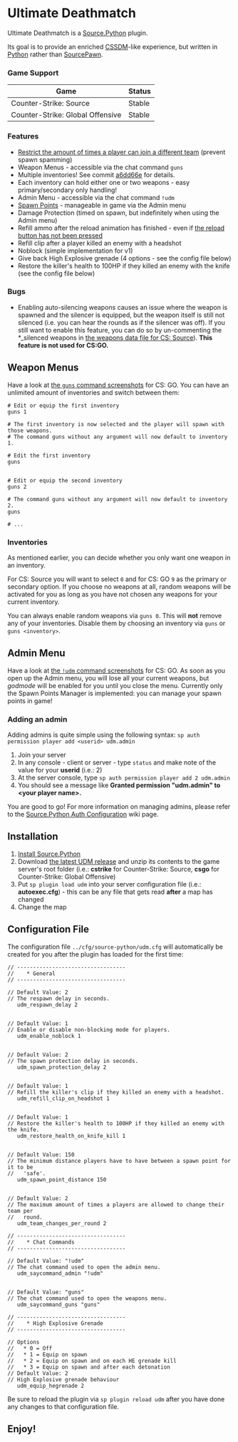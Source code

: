 # Ultimate Deathmatch
Ultimate Deathmatch is a [Source.Python](https://github.com/Source-Python-Dev-Team/Source.Python) plugin.

Its goal is to provide an enriched [CSSDM](http://www.bailopan.net/cssdm/)-like experience, but written in [Python](https://www.python.org/) rather than [SourcePawn](https://wiki.alliedmods.net/Introduction_to_SourcePawn).

### Game Support
| Game | Status |
| ---- | ------ |
| Counter-Strike: Source | Stable |
| Counter-Strike: Global Offensive | Stable |

### Features
* [Restrict the amount of times a player can join a different team](https://github.com/backraw/udm/commit/74b9bf689fab6c1e347a38a84715273871b2dfef) (prevent spawn spamming)
* Weapon Menus - accessible via the chat command ```guns```
* Multiple inventories! See commit [a6dd66e](https://github.com/backraw/udm/commit/a6dd66e61a463d5ddd6c50ad8b49581eb6aa2d86) for details.
* Each inventory can hold either one or two weapons - easy primary/secondary only handling!
* Admin Menu - accessible via the chat command ```!udm```
* [Spawn Points](https://github.com/backraw/udm/tree/master/addons/source-python/data/plugins/udm/spawnpoints) - manageable in game via the Admin menu
* Damage Protection (timed on spawn, but indefinitely when using the Admin menu)
* Refill ammo after the reload animation has finished - even if [the reload button has not been pressed](https://github.com/backraw/udm/commit/19ea391fb6900a3d6497e7ea7b091bf1fea9ea76)
* Refill clip after a player killed an enemy with a headshot
* Noblock (simple implementation for v1)
* Give back High Explosive grenade (4 options - see the config file below)
* Restore the killer's health to 100HP if they killed an enemy with the knife (see the config file below)

### Bugs
* Enabling auto-silencing weapons causes an issue where the weapon is spawned and the silencer is equipped,
but the weapon itself is still not silenced (i.e. you can hear the rounds as if the silencer was off).
If you still want to enable this feature, you can do so by un-commenting the *_silenced weapons in
[the weapons data file for CS: Source](https://github.com/backraw/udm/commit/2fe1219c6caeabcb23e611a215ef6024525aa9c4)).
**This feature is not used for CS:GO.**

## Weapon Menus
Have a look at [the ```guns``` command screenshots](https://github.com/backraw/udm/tree/master/screenshots/guns) for CS: GO. You can have an unlimited amount of
inventories and switch between them:

```
# Edit or equip the first inventory
guns 1

# The first inventory is now selected and the player will spawn with those weapons.
# The command guns without any argument will now default to inventory 1.

# Edit the first inventory
guns


# Edit or equip the second inventory
guns 2

# The command guns without any argument will now default to inventory 2.
guns

# ...
```

### Inventories
As mentioned earlier, you can decide whether you only want one weapon in an inventory.

For CS: Source you will want to select ```0``` and for CS: GO ```9``` as the primary or secondary option.
If you choose no weapons at all, random weapons will be activated for you as long as you have not
chosen any weapons for your current inventory.

You can always enable random weapons via ```guns 0```. This will **not** remove any of your inventories.
Disable them by choosing an inventory via ```guns``` or ```guns <inventory>```.

## Admin Menu
Have a look at [the ```!udm``` command screenshots](https://github.com/backraw/udm/tree/master/screenshots/admin) for CS: GO. As soon as you open up the Admin menu, you will lose all your current weapons, but *godmode* will be enabled for you
until you close the menu. Currently only the Spawn Points Manager is implemented: you can manage your spawn points in game!

### Adding an admin
Adding admins is quite simple using the following syntax: ```sp auth permission player add <userid> udm.admin```

1. Join your server
2. In any console - client or server - type ```status``` and make note of the value for your **userid** (i.e.: 2)
3. At the server console, type ```sp auth permission player add 2 udm.admin```
4. You should see a message like **Granted permission "udm.admin" to \<your player name\>.**

You are good to go! For more information on managing admins, please refer to the [Source.Python Auth Configuration](http://wiki.sourcepython.com/general/config-auth.html) wiki page.

## Installation
1. [Install Source.Python](http://wiki.sourcepython.com/general/installation.html)
2. Download [the latest UDM release](https://github.com/backraw/udm/releases/tag/v1.3) and unzip its contents to the game server's root folder (i.e.: **cstrike** for Counter-Strike: Source, **csgo** for Counter-Strike: Global Offensive)
3. Put ```sp plugin load udm``` into your server configuration file (i.e.: **autoexec.cfg**) - this can be any file that gets read **after** a map has changed
4. Change the map

## Configuration File
The configuration file ```../cfg/source-python/udm.cfg``` will automatically be created for you after the plugin has loaded for the first time:
```
// ----------------------------------
//    * General
// ----------------------------------

// Default Value: 2
// The respawn delay in seconds.
   udm_respawn_delay 2


// Default Value: 1
// Enable or disable non-blocking mode for players.
   udm_enable_noblock 1


// Default Value: 2
// The spawn protection delay in seconds.
   udm_spawn_protection_delay 2


// Default Value: 1
// Refill the killer's clip if they killed an enemy with a headshot.
   udm_refill_clip_on_headshot 1


// Default Value: 1
// Restore the killer's health to 100HP if they killed an enemy with the knife.
   udm_restore_health_on_knife_kill 1


// Default Value: 150
// The minimum distance players have to have between a spawn point for it to be
//   'safe'.
   udm_spawn_point_distance 150


// Default Value: 2
// The maximum amount of times a players are allowed to change their team per
//   round.
   udm_team_changes_per_round 2

// ----------------------------------
//    * Chat Commands
// ----------------------------------

// Default Value: "!udm"
// The chat command used to open the admin menu.
   udm_saycommand_admin "!udm"


// Default Value: "guns"
// The chat command used to open the weapons menu.
   udm_saycommand_guns "guns"

// ----------------------------------
//    * High Explosive Grenade
// ----------------------------------

// Options
//   * 0 = Off
//   * 1 = Equip on spawn
//   * 2 = Equip on spawn and on each HE grenade kill
//   * 3 = Equip on spawn and after each detonation
// Default Value: 2
// High Explosive grenade behaviour
   udm_equip_hegrenade 2
```

Be sure to reload the plugin via ```sp plugin reload udm``` after you have done any changes to that configuration file.

## Enjoy!
